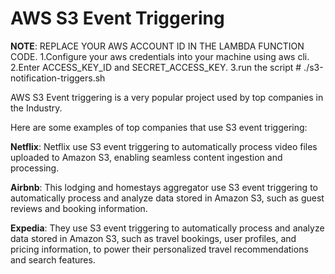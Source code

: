 # AWS S3 Event Triggering

**NOTE**: REPLACE YOUR AWS ACCOUNT ID IN THE LAMBDA FUNCTION CODE.
1.Configure your aws credentials into your machine using aws cli.
2.Enter ACCESS_KEY_ID and SECRET_ACCESS_KEY.
3.run the script # ./s3-notification-triggers.sh

AWS S3 Event triggering is a very popular project used by top companies in the Industry.

Here are some examples of top companies that use S3 event triggering:

**Netflix**: Netflix use S3 event triggering to automatically process video files uploaded to Amazon S3, enabling seamless content ingestion and processing.

**Airbnb**: This lodging and homestays aggregator use S3 event triggering to automatically process and analyze data stored in Amazon S3, such as guest reviews and booking information.

**Expedia**: They use S3 event triggering to automatically process and analyze data stored in Amazon S3, such as travel bookings, user profiles, and pricing information, to power their personalized travel recommendations and search features.



